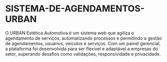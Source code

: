 # SISTEMA-DE-AGENDAMENTOS-URBAN
 O URBAN Estética Automotiva é um sistema web que agiliza o agendamento de serviços, automatizando processos e permitindo a gestão de agendamentos, usuários, veículos e serviços. Com um painel gerencial, a plataforma foi desenvolvida para ser flexível e adaptável a empresas do setor, superando desafios como validações, responsividade e privacidade.
